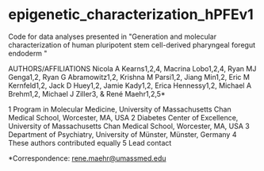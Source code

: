 # epigenetic_characterization_hPFEv1

Code for data analyses presented in "Generation and molecular characterization of human pluripotent stem cell-derived pharyngeal foregut endoderm " 


AUTHORS/AFFILIATIONS
Nicola A Kearns1,2,4, Macrina Lobo1,2,4, Ryan MJ Genga1,2, Ryan G Abramowitz1,2, Krishna M Parsi1,2, Jiang Min1,2, Eric M Kernfeld1,2, Jack D Huey1,2, Jamie Kady1,2, Erica Hennessy1,2, Michael A Brehm1,2, Michael J Ziller3, & René Maehr1,2,5*

1 Program in Molecular Medicine, University of Massachusetts Chan Medical School, Worcester, MA, USA
2 Diabetes Center of Excellence, University of Massachusetts Chan Medical School, Worcester, MA, USA
3 Department of Psychiatry, University of Münster, Münster, Germany
4 These authors contributed equally
5 Lead contact


*Correspondence: rene.maehr@umassmed.edu

